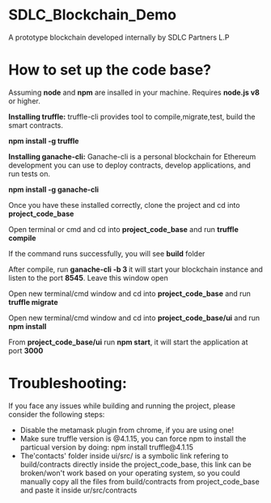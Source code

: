 # SDLC_Blockchain_Demo
A prototype blockchain developed internally by SDLC Partners L.P

# How to set up the code base?
Assuming <b>node</b> and <b>npm</b> are insalled in your machine. Requires <b>node.js v8</b> or higher.

<b>Installing truffle:</b> truffle-cli provides tool to compile,migrate,test, build the smart contracts.

<b>npm install -g truffle</b>

<b>Installing ganache-cli:</b> Ganache-cli is a personal blockchain for Ethereum development you can use to deploy contracts, develop applications, and run tests on.

<b>npm install -g ganache-cli</b>

<p>Once you have these installed correctly, clone the project and cd into <b>project_code_base</b></p>
<p>Open terminal or cmd and cd into <b>project_code_base</b> and run <b>truffle compile</b></p>
<p>If the command runs successfully, you will see <b>build</b> folder </p>
<p>After compile, run <b>ganache-cli -b 3 </b> it will start your blockchain instance and listen to the port <b>8545</b>. Leave this window open</p>
<p>Open new terminal/cmd window and cd into <b>project_code_base</b> and run <b>truffle migrate</b>
<p>Open new terminal/cmd window and cd into <b>project_code_base/ui</b> and run <b>npm install</b>
<p>From <b>project_code_base/ui</b> run <b>npm start</b>, it will start the application at port <b>3000</b>
  
 # Troubleshooting:
  <p>If you face any issues while building and running the project, please consider the following steps: </p>
  <ul>
  <li>Disable the metamask plugin from chrome, if you are using one!</li>
  <li>Make sure truffle version is @4.1.15, you can force npm to install the particual version by doing: npm install truffle@4.1.15</li>
  <li>The'contacts' folder inside ui/src/ is a symbolic link refering to build/contracts directly inside the project_code_base, this link   can be broken/won't work based on your operating system, so you could manually copy all the files from build/contracts from project_code_base and paste it inside ur/src/contracts</li>


  </ul>




